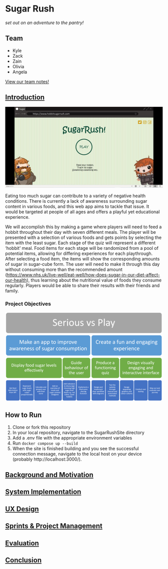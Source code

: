 # Sugar Rush

*set out on an adventure to the pantry!*

## Team

* Kyle
* Zack
* Zain
* Olivia
* Angela

 [View our team notes!](https://1drv.ms/u/s!ArK70JvM660kiJU316Riv8bJ639P4A)

## [Introduction](Introduction)

![image](./SugarRushSite/src/assets/homepage-prototype.JPG)

Eating too much sugar can contribute to a variety of negative health conditions. There is currently a lack of awareness surrounding sugar content in various foods, and this web app aims to tackle that issue. It would be targeted at people of all ages and offers a playful yet educational experience. 

We will accomplish this by making a game where players will need to feed a hobbit throughout their day with seven different meals. The player will be presented with a selection of various foods and gets points by selecting the item with the least sugar. Each stage of the quiz will represent a different ‘hobbit’ meal. Food items for each stage will be randomized from a pool of potential items, allowing for differing experiences for each playthrough. After selecting a food item, the items will show the corresponding amounts of sugar in sugar-cube form. The user will need to make it through this day without consuming more than the recommended amount (https://www.nhs.uk/live-well/eat-well/how-does-sugar-in-our-diet-affect-our-health), thus learning about the nutritional value of foods they consume regularly. Players would be able to share their results with their friends and family. 

### Project Objectives
![image of objectives][objectives]

## How to Run
  1. Clone or fork this repository
  2. In your local repository, navigate to the SugarRushSite directory
  3. Add a .env file with the appropriate environment variables
  4. Run `docker compose up --build`
  5. When the site is finished building and you see the successful connection message, navigate to the local host on your device (probably http://localhost:3000/).

## [Background and Motivation](BackgroundAndMotivation)

## [System Implementation](SystemImplementation)

## [UX Design](UXDesign)

## [Sprints & Project Management](SprintsAndProjectManagement)

## [Evaluation](Evaluation)

## [Conclusion](Conclusion)

[objectives]: https://github.com/kesteckb/COMSM-SEGP/blob/589a88fab268159178cd2475934a3c967123bc37/image.png
